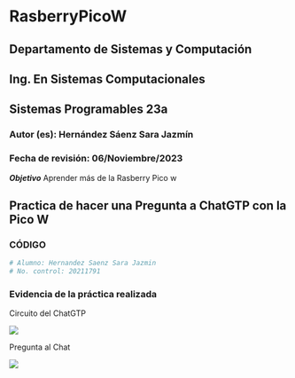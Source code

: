 # RasberryPicoW

## Departamento de Sistemas y Computación
## Ing. En Sistemas Computacionales
## Sistemas Programables 23a

### Autor (es): Hernández Sáenz Sara Jazmín
### Fecha de revisión: 06/Noviembre/2023

**_Objetivo_**
Aprender más de la Rasberry Pico w



## Practica de hacer una Pregunta a ChatGTP con la Pico W

### CÓDIGO
```python
# Alumno: Hernandez Saenz Sara Jazmin
# No. control: 20211791


```


### Evidencia de la práctica realizada

Circuito del ChatGTP

![](Circuito.jgp)

Pregunta al Chat

![](Prendido.jpg)
